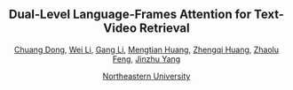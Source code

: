 <div align="center">
<h2> Dual-Level Language-Frames Attention for Text-Video Retrieval </h2>

[Chuang Dong](), [Wei Li](http://faculty.neu.edu.cn/liwei1/zh_CN/index.htm), [Gang Li](),  [Mengtian Huang](), [Zhengqi Huang](), [Zhaolu Feng](), [Jinzhu Yang]()

[Northeastern University](https://www.neu.edu.cn/)

